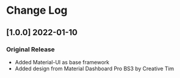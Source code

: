 # Change Log

## [1.0.0] 2022-01-10

### Original Release

- Added Material-UI as base framework
- Added design from Material Dashboard Pro BS3 by Creative Tim